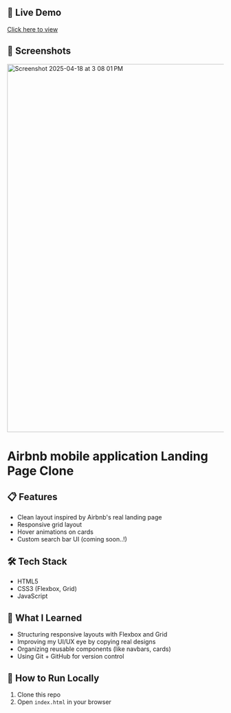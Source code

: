 

## 🚀 Live Demo
[Click here to view](https://vrajchariot.github.io/Airbnb/)

## 📸 Screenshots
<img width="855" alt="Screenshot 2025-04-18 at 3 08 01 PM" src="https://github.com/user-attachments/assets/68227b36-34c0-4b81-b2df-4de7fe925d54" />


# Airbnb mobile application Landing Page Clone


## 📋 Features
- Clean layout inspired by Airbnb's real landing page
- Responsive grid layout
- Hover animations on cards
- Custom search bar UI (coming soon..!)

## 🛠 Tech Stack
- HTML5
- CSS3 (Flexbox, Grid)
- JavaScript

## 🤯 What I Learned
- Structuring responsive layouts with Flexbox and Grid
- Improving my UI/UX eye by copying real designs
- Organizing reusable components (like navbars, cards)
- Using Git + GitHub for version control

## 📁 How to Run Locally
1. Clone this repo
2. Open `index.html` in your browser
